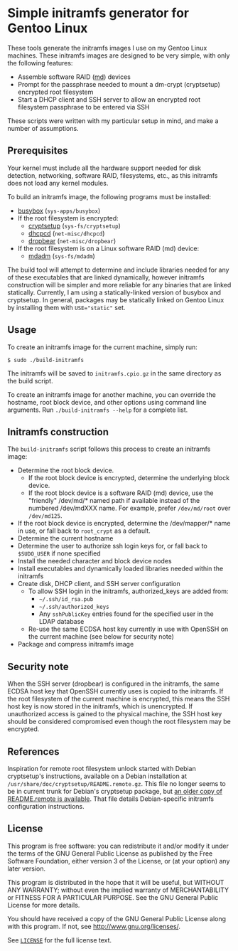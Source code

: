 # Simple initramfs generator for Gentoo Linux

These tools generate the initramfs images I use on my Gentoo Linux machines.
These initramfs images are designed to be very simple, with only the following
features:

* Assemble software RAID
  ([md](https://raid.wiki.kernel.org/index.php/Linux_Raid)) devices
* Prompt for the passphrase needed to mount a dm-crypt (cryptsetup) encrypted
  root filesystem
* Start a DHCP client and SSH server to allow an encrypted root filesystem
  passphrase to be entered via SSH

These scripts were written with my particular setup in mind, and make a number
of assumptions.

## Prerequisites

Your kernel must include all the hardware support needed for disk detection,
networking, software RAID, filesystems, etc., as this initramfs does not load
any kernel modules.

To build an initramfs image, the following programs must be installed:

* [busybox](https://www.busybox.net/) (`sys-apps/busybox`)
* If the root filesystem is encrypted:
  * [cryptsetup](https://gitlab.com/cryptsetup/cryptsetup/)
    (`sys-fs/cryptsetup`)
  * [dhcpcd](http://roy.marples.name/projects/dhcpcd) (`net-misc/dhcpcd`)
  * [dropbear](https://matt.ucc.asn.au/dropbear/dropbear.html)
    (`net-misc/dropbear`)
* If the root filesystem is on a Linux software RAID (md) device:
  * [mdadm](http://neil.brown.name/blog/mdadm) (`sys-fs/mdadm`)

The build tool will attempt to determine and include libraries needed for any
of these executables that are linked dynamically, however initramfs
construction will be simpler and more reliable for any binaries that are linked
statically. Currently, I am using a statically-linked version of busybox and
cryptsetup. In general, packages may be statically linked on Gentoo Linux by
installing them with `USE="static"` set.

## Usage

To create an initramfs image for the current machine, simply run:

```shell
$ sudo ./build-initramfs
```

The initramfs will be saved to `initramfs.cpio.gz` in the same directory as the
build script.

To create an initramfs image for another machine, you can override the
hostname, root block device, and other options using command line arguments.
Run `./build-initramfs --help` for a complete list.

## Initramfs construction

The `build-initramfs` script follows this process to create an initramfs image:

* Determine the root block device.
  * If the root block device is encrypted, determine the underlying block
    device.
  * If the root block device is a software RAID (md) device, use the "friendly"
    /dev/md/\* named path if available instead of the numbered /dev/mdXXX name.
    For example, prefer `/dev/md/root` over `/dev/md125`.
* If the root block device is encrypted, determine the /dev/mapper/\* name in
  use, or fall back to `root_crypt` as a default.
* Determine the current hostname
* Determine the user to authorize ssh login keys for, or fall back to
  `$SUDO_USER` if none specified
* Install the needed character and block device nodes
* Install executables and dynamically loaded libraries needed within the
  initramfs
* Create disk, DHCP client, and SSH server configuration
  * To allow SSH login in the initramfs, authorized\_keys are added from:
    * `~/.ssh/id_rsa.pub`
    * `~/.ssh/authorized_keys`
    * Any `sshPublicKey` entries found for the specified user in the LDAP
      database
  * Re-use the same ECDSA host key currently in use with OpenSSH on the current
    machine (see below for security note)
* Package and compress initramfs image

## Security note

When the SSH server (dropbear) is configured in the initramfs, the same ECDSA
host key that OpenSSH currently uses is copied to the initramfs. If the root
filesystem of the current machine is encrypted, this means the SSH host key is
now stored in the initramfs, which is unencrypted. If unauthorized access is
gained to the physical machine, the SSH host key should be considered
compromised even though the root filesystem may be encrypted.

## References

Inspiration for remote root filesystem unlock started with Debian cryptsetup's
instructions, available on a Debian installation at
`/usr/share/doc/cryptsetup/README.remote.gz`. This file no longer seems to be
in current trunk for Debian's cryptsetup package, but
[an older copy of README.remote is
available](https://github.com/lhost/pkg-cryptsetup-debian/blob/master/debian/README.remote).
That file details Debian-specific initramfs configuration instructions.

## License

This program is free software: you can redistribute it and/or modify
it under the terms of the GNU General Public License as published by
the Free Software Foundation, either version 3 of the License, or
(at your option) any later version.

This program is distributed in the hope that it will be useful,
but WITHOUT ANY WARRANTY; without even the implied warranty of
MERCHANTABILITY or FITNESS FOR A PARTICULAR PURPOSE.  See the
GNU General Public License for more details.

You should have received a copy of the GNU General Public License
along with this program.  If not, see <http://www.gnu.org/licenses/>.

See [`LICENSE`](/LICENSE) for the full license text.
